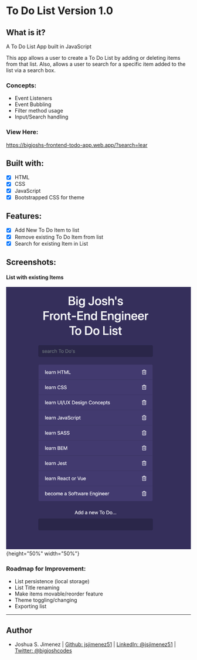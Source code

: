 # To Do List Version 1.0

## What is it?
A To Do List App built in JavaScript

This app allows a user to create a To Do List by adding or deleting items from
that list. Also, allows a user to search for a specific item added to the list
via a search box.

### Concepts:
- Event Listeners
- Event Bubbling
- Filter method usage
- Input/Search handling

### View Here:
https://bigjoshs-frontend-todo-app.web.app/?search=lear

## Built with:
- [x] HTML
- [x] CSS
- [x] JavaScript
- [x] Bootstrapped CSS for theme

## Features:
- [x] Add New To Do Item to list
- [x] Remove existing To Do Item from list
- [x] Search for existing Item in List

## Screenshots:
#### List with existing Items
![The To Do List at work](public/img/defaultState.png){height="50%" width="50%"}

### Roadmap for Improvement:
- List persistence (local storage)
- List Title renaming
- Make items movable/reorder feature
- Theme toggling/changing
- Exporting list

---

## Author
* Joshua S. Jimenez | [Github: jsjimenez51](https://github.com/jsjimenez51) |
  [LinkedIn: @jsjimenez51](https://www.linkedin.com/in/jsjimenez51/) | 
  [Twitter: @bigjoshcodes](https://twitter.com/bigjoshcodes)